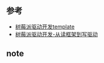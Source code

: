 ## 参考
* [树莓派驱动开发template](https://blog.csdn.net/little_rookie__/article/details/118825941)
* [树莓派驱动开发-从读框架到写驱动](https://blog.csdn.net/weixin_44742824/article/details/113816599?spm=1001.2014.3001.5501)

## note
```

```
